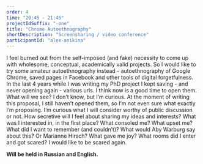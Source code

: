 ```yaml
---
order: 4
time: "20:45 - 21:45"
projectIdSuffix: "-one"
title: "Chrome Autoethnography"
shortDescription: "Screensharing / video conference"
participantId: "alex-anikina"
---
```


I feel burned out from the self-imposed (and fake) necessity to come up with wholesome, conceptual, academically valid projects. So I would like to try some amateur autoethnography instead - autoethnography of Google Chrome, saved pages in Facebook and other tools of digital forgetfulness. In the last 4 years while I was writing my PhD project I kept saving - and never opening again - various urls. I think now is a good time to open them. What will we see? I don’t know, but I’m curious. At the moment of writing this proposal, I still haven’t opened them, so I’m not even sure what exactly I’m proposing. I’m curious what I will consider worthy of public discussion or not. How secretive will I feel about sharing my ideas and interests? What was I interested in, in the first place? What consoled me? What upset me? What did I want to remember (and couldn’t)? What would Aby Warburg say about this? Or Marianne Hirsch? What gave me joy? What rooms did I enter and got scared? I would like to be scared again. 

**Will be held in Russian and English.**
